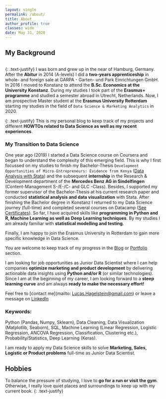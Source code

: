 ```yaml
---
layout: single
permalink: /about/
title: About
author_profile: true
classes: wide
date: May 31, 2020
---
```


## My Background
<figure style="width: 40%" class="align-right">
  <img src="{{ site.url }}{{ site.baseurl }}/assets/images/about_1.png" alt="">
</figure>

{: .text-justify}
I was born and grew up in the near of Hamburg, Germany. After the **Abitur** in 2014 (A-levels) I did a **two-years apprenticeship** in whole- and foreign sale at GARPA - Garten- und Park Einrichtungen GmbH. In 2016 I moved to Konstanz to attend the **B.Sc. Economics at the University Konstanz**. During my studies I took part of the **Erasmus+ programme** and studied a semester abroad in Utrecht, Netherlands. Now, I am prospective Master student at the **Erasmus University Rotterdam** starting my studies in the field of `Data Science & Marketing Analytics` in 2020.  

{: .text-justify}
This is my personal blog to keep track of my projects and different **HOWTOs related to Data Science as well as my recent experiences**.

### My Transition to Data Science

One year ago (2019) I started a Data Science course on Coursera and began to understand the complexity of this emerging field. This is why I first focussed on my studies to finish my Bachelor-Thesis `Development Opportunities of Micro-Entrepreneurs: Evidence from Kenya` ([Data Analysis with Stata](/portfolio/)) and the subsequent **internship** in the Research & Development department of the **Mercedes Benz AG in Sindelfingen** (Content-Management S-/E-/C- and GLC -Class). Besides, I supported my former supervisor of the Bachelor-Thesis at his current research paper and conducted **statistical analysis and data visualization** with Stata. After finishing the Bachelor degree in Konstanz I returned to my Data Science journey (full-time) and completed several courses on Datacamp ([See Certificates](/certificates/)). So far, I have acquired skills like **programming in Python and R, Machine Learning as well as Deep Learning techniques**. By my studies I am already familiar with **statistical modelling and testing**.

Finally, I am happy to join the Erasmus University in Rotterdam to gain more specific knowledge in Data Science.

You are welcome to keep track of my progress in the [Blog](/year-archive/) or [Portfolio](/portfolio/) section.

I am looking for job opportunities as Junior Data Scientist where I can help companies **optimize marketing and product development** by delivering actionable data insights using **Python and/or R** (or similar technologies). Since I am at the beginning of my career, I am looking forward to a **steep learning curve** and am always **ready to make the necessary effort!**

Feel free to [contact me](mailto: Lucas.Hagelstein@gmail.com) or leave a message on [LinkedIn](https://www.linkedin.com/in/lucas-hagelstein-832375182/)

### Keywords:

Python (Pandas, Numpy, Sklearn),  Data Cleaning, Data Visualization (Matplotlib, Seaborn), SQL, Machine Learning (Linear Regression, Logistic Regression, ANCOVA Regression, Classification, Clustering etc.), Probability/Statistics, Deep Learning (Keras).

I am ready to apply my Data Science skills to solve **Marketing, Sales, Logistic or Product problems** full-time as Junior Data Scientist.

## Hobbies
To balance the pressure of studying, I love to **go for a run or visit the gym**. Otherwise, I really love quiet places and surroundings to keep up with my current book.
{: .text-justify}
